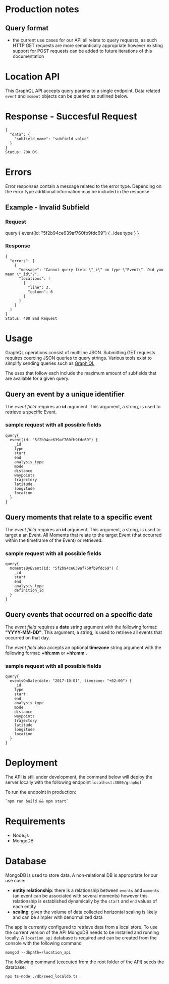 # Production notes
## Query format
- the current use cases for our API all relate to query requests, as such HTTP GET requests are more semantically appropriate however existing support for POST requests can be added to future iterations of this documentation

# Location API

This GraphQL API accepts query params to a single endpoint. Data related `event` and `moment` objects can be queried as outlined below.

# Response - Succesful Request
```
{
  "data": {
    "subfield_name": "subfield value"
  }
}
Status: 200 OK
```

# Errors

Error responses contain a message related to the error type. Depending on the error type additional information may be included in the response.

## Example - Invalid Subfield
### Request
query {
  event(id: "5f2b94ce639af760fb9fdc69") {
     _idee
    type
  }
}

### Response
```
{
  "errors": [
    {
      "message": "Cannot query field \"_i\" on type \"Event\". Did you mean \"_id\"?",
      "locations": [
        {
          "line": 3,
          "column": 6
        }
      ]
    }
  ]
}
Status: 400 Bad Request
```

# Usage
GraphQL operations consist of multiline JSON. Submitting GET requests requires coercing JSON queries to query strings. Various tools exist to simplify sending queries such as [GraphiQL](https://www.apollographql.com/blog/4-simple-ways-to-call-a-graphql-api-a6807bcdb355/)

The uses that follow each include the maximum amount of subfields that are available for a given query. 

## Query an ​event​ by a unique identifier
The *event field* requires an **id** argument. This argument, a string, is used to retrieve a specific Event. 

### sample request with all possible fields
```console
query{
  event(id: "5f2b94ce639af760fb9fdc69") { 
    _id
    type
    start
    end
    analysis_type
    mode
    distance
    waypoints
    trajectory
    latitude
    longitude
    location
  }
}
```

## Query ​moments that relate to a specific event
The *event field* requires an **id** argument. This argument, a string, is used to target a an Event. All Moments that relate to the target Event (that occurred within the timeframe of the Event) or retrieved. 

### sample request with all possible fields
```console
query{
  momentsByEvent(id: "5f2b94ce639af760fb9fdc69") { 
    _id
    start
    end
    analysis_type
    definition_id
  }
}
```

## Query ​events​ that occurred on a specific date
The *event field* requires a **date** string argument with the following format: **"YYYY-MM-DD"**. This argument, a string, is used to retrieve all events that occurred on that day. 

The *event field* also accepts an optional **timezone** string argument with the following format: **+hh:mm** or **+hh:mm** . 

### sample request with all possible fields
```console
query{
  eventsOnDate(date: "2017-10-01", timezone: "+02:00") { 
    _id
    type
    start
    end
    analysis_type
    mode
    distance
    waypoints
    trajectory
    latitude
    longitude
    location
  }
}
```

# Deployment

The API is still under development, the command below will deploy the server locally with the following endpoint
`localhost:3000/graphql`

To run the endpoint in production:
```console
`npm run build && npm start`
```

# Requirements
- Node.js
- MongoDB

# Database
MongoDB is used to store data. A non-relational DB is appropriate for our use case:
- **entity relationship**: there is a relationship between `events` and `moments` (an event can be associated with several moments) however this relationship is established dynamically by the `start` and `end` values of each entity
- **scaling**: given the volume of data collected horizontal scaling is likely and can be simpler with denormalized data 

The app is currently configured to retrieve data from a local store. To use the current version of the API MongoDB needs to be installed and running locally. A `location_api` database is required and can be created from the console with the following command
```console
mongod --dbpath=/location_api
```
The following command (executed from the root folder of the API) seeds the database: 
```console
npx ts-node ./db/seed_localdb.ts
```



